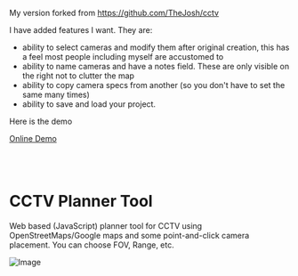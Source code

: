 My version forked from https://github.com/TheJosh/cctv 

I have added features I want. They are:
- ability to select cameras and modify them after original creation, this has a feel most people including myself are accustomed to
- ability to name cameras and have a notes field. These are only visible on the right not to clutter the map
- ability to copy camera specs from another (so you don't have to set the same many times)
- ability to save and load your project.

Here is the demo 

[Online Demo](https://lukolszewski.github.io/cctv/)

<br><br>

# CCTV Planner Tool

Web based (JavaScript) planner tool for CCTV using OpenStreetMaps/Google maps and some point-and-click camera placement. You can choose FOV, Range, etc.


![Image](https://github.com/user-attachments/assets/7b4682c8-49f2-4613-92d6-2a98aa8c117e)

